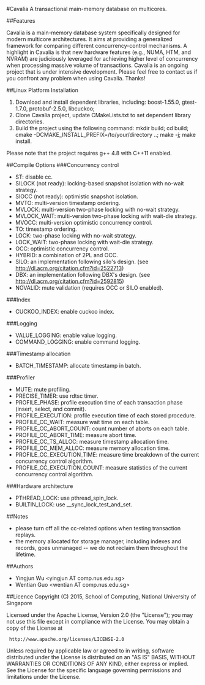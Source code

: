 #Cavalia
A transactional main-memory database on multicores.

##Features

Cavalia is a main-memory database system specifically designed for modern multicore architectures. It aims at providing a generalized framework for comparing different concurrency-control mechanisms. A highlight in Cavalia is that new hardware features (e.g., NUMA, HTM, and NVRAM) are judiciously leveraged for achieving higher level of concurrency when processing massive volume of transactions. Cavalia is an ongoing project that is under intensive development. Please feel free to contact us if you confront any problem when using Cavalia. Thanks!

##Linux Platform Installation

1. Download and install dependent libraries, including: boost-1.55.0, gtest-1.7.0, protobuf-2.5.0, libcuckoo;
2. Clone Cavalia project, update CMakeLists.txt to set dependent library directories. 
3. Build the project using the following command: mkdir build; cd build; cmake -DCMAKE_INSTALL_PREFIX=/to/your/directory ..; make -j; make install.

Please note that the project requires g++ 4.8 with C++11 enabled.

##Compile Options
###Concurrency control
* ST: disable cc.
* SILOCK (not ready): locking-based snapshot isolation with no-wait strategy.
* SIOCC (not ready): optimistic snapshot isolation.
* MVTO: multi-version timestamp ordering.
* MVLOCK: multi-version two-phase locking with no-wait strategy.
* MVLOCK_WAIT: multi-version two-phase locking with wait-die strategy.
* MVOCC: multi-version optimistic concurrency control.
* TO: timestamp ordering.
* LOCK: two-phase locking with no-wait strategy.
* LOCK_WAIT: two-phase locking with wait-die strategy.
* OCC: optimistic concurrency control.
* HYBRID: a combination of 2PL and OCC.
* SILO: an implementation following silo's design. (see http://dl.acm.org/citation.cfm?id=2522713)
* DBX: an implementation following DBX's design. (see http://dl.acm.org/citation.cfm?id=2592815)
* NOVALID: mute validation (requires OCC or SILO enabled).

###Index
* CUCKOO_INDEX: enable cuckoo index.

###Logging
* VALUE_LOGGING: enable value logging.
* COMMAND_LOGGING: enable command logging.

###Timestamp allocation
* BATCH_TIMESTAMP: allocate timestamp in batch.

###Profiler
* MUTE: mute profiling.
* PRECISE_TIMER: use rdtsc timer.
* PROFILE_PHASE: profile execution time of each transaction phase (insert, select, and commit).
* PROFILE_EXECUTION: profile execution time of each stored procedure.
* PROFILE_CC_WAIT: measure wait time on each table.
* PROFILE_CC_ABORT_COUNT: count number of aborts on each table.
* PROFILE_CC_ABORT_TIME: measure abort time.
* PROFILE_CC_TS_ALLOC: measure timestamp allocation time.
* PROFILE_CC_MEM_ALLOC: measure memory allocation time.
* PROFILE_CC_EXECUTION_TIME: measure time breakdown of the current concurrency control algorithm.
* PROFILE_CC_EXECUTION_COUNT: measure statistics of the current concurrency control algorithm.

###Hardware architecture
* PTHREAD_LOCK: use pthread_spin_lock.
* BUILTIN_LOCK: use __sync_lock_test_and_set.

##Notes
* please turn off all the cc-related options when testing transaction replays.
* the memory allocated for storage manager, including indexes and records, goes unmanaged -- we do not reclaim them throughout the lifetime.

##Authors
* Yingjun Wu \<yingjun AT comp.nus.edu.sg\>
* Wentian Guo \<wentian AT comp.nus.edu.sg\>

##Licence
Copyright (C) 2015, School of Computing, National University of Singapore

Licensed under the Apache License, Version 2.0 (the "License");
you may not use this file except in compliance with the License.
You may obtain a copy of the License at

     http://www.apache.org/licenses/LICENSE-2.0

Unless required by applicable law or agreed to in writing, software
distributed under the License is distributed on an "AS IS" BASIS,
WITHOUT WARRANTIES OR CONDITIONS OF ANY KIND, either express or implied.
See the License for the specific language governing permissions and
limitations under the License.

